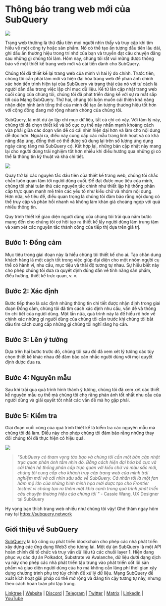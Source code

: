 # Thông báo trang web mới của SubQuery

![](https://miro.medium.com/max/1400/0*AnB_ILxq6i0kKz2Y)

Trang web thường là thứ đầu tiên mọi người nhìn thấy và truy cập khi tìm hiểu về một công ty hoặc sản phẩm. Nó có thể tạo ấn tượng đầu tiên lâu dài, ghi dấu ấn thương hiệu trong trí nhớ của bạn và truyền đạt câu chuyện đằng sau những gì chúng tôi làm. Hôm nay, chúng tôi rất vui mừng được thông báo về một thiết kế trang web mới và cải tiến dành cho SubQuery.

Chúng tôi đã thiết kế lại trang web của mình vì hai lý do chính. Trước tiên, chúng tôi cần phải làm mới và hiện đại hóa trang web để phản ánh chính xác hơn tiến trình hiện tại của SubQuery và trạng thái của nó với tư cách là người dẫn đầu trong việc lập chỉ mục dữ liệu. Kể từ lần cập nhật trang web cuối cùng của chúng tôi, chúng tôi đã phát triển đáng kể với sự ra mắt sắp tới của Mạng SubQuery. Thứ hai, chúng tôi luôn muốn cải thiện khả năng nhận diện hình ảnh tổng thể của mình để tạo ấn tượng thương hiệu tốt hơn với cộng đồng đang mở rộng nhanh chóng của chúng tôi.

SubQuery, là một dự án lập chỉ mục dữ liệu, tất cả chỉ có vậy. Với tâm lý này, chúng tôi đã chọn thiết kế và bố cục cụ thể này nhấn mạnh khoảng cách vừa phải giữa các đoạn văn để có cái nhìn hiện đại hơn và làm cho nội dung dễ đọc hơn. Ngoài ra, điều này cung cấp các mẫu trang linh hoạt và có khả năng đáp ứng, đồng thời có thể được sử dụng lại trên số lượng ứng dụng ngày càng tăng mà SubQuery có. Kết hợp lại, những bản cập nhật này mang lại cho người dùng trải nghiệm tốt hơn nhiều khi điều hướng qua những gì có thể là thông tin kỹ thuật và khá chi tiết.

![](https://miro.medium.com/max/1400/1*rqmuhuC5rdV7sZN2AwokZQ.png)

Quay trở lại các nguyên tắc đầu tiên của thiết kế trang web, chúng tôi chắc chắn luôn quan tâm tới người dùng cuối. Để đạt được mục tiêu của mình, chúng tôi phải tuân thủ các nguyên tắc chính như thiết lập hệ thống phân cấp trực quan mạnh mẽ trên các yếu tố như kiểu chữ và nhóm nội dung. Hơn nữa, về tiêu đề, điều quan trọng là chúng tôi đảm bảo rằng nội dung có thể truy cập và phản hồi nhanh và không làm khán giả choáng ngợp với quá nhiều thông tin.

Quy trình thiết kế giao diện người dùng của chúng tôi trải qua năm bước mang đến cho chúng tôi cơ hội tạo ra thiết kế lấy người dùng làm trung tâm và xem xét các nguyên tắc thành công của tiếp thị dựa trên giá trị.

## Bước 1: Đồng cảm

Mục tiêu trong giai đoạn này là hiểu chúng tôi thiết kế cho ai. Tạo chân dung khách hàng là một cách tốt trong việc giúp đại diện cho một nhóm người cụ thể có hành vi, nhu cầu, mục tiêu và thái độ tương tự nhau. Sự hiểu biết này cho phép chúng tôi đưa ra quyết định đúng đắn về tính năng sản phẩm, điều hướng, thiết kế trực quan, v. v.

## Bước 2: Xác định

Bước tiếp theo là xác định những thông tin chi tiết được nhận định trong giai đoạn Đồng cảm, chúng tôi đã tìm cách xác định nhu cầu, vấn đề và thông tin chi tiết của người dùng. Một lần nữa, quá trình này là để hiểu rõ hơn về chính xác những gì người dùng của chúng tôi cần trước khi chúng tôi bắt đầu tìm cách cung cấp những gì chúng tôi nghĩ rằng họ cần.

## Bước 3: Lên ý tưởng

Dựa trên hai bước trước đó, chúng tôi sau đó đã xem xét lý tưởng các tùy chọn thiết kế khác nhau để đảm bảo cân nhắc người dùng với mọi quyết định được đưa ra.

## Bước 4: Nguyên mẫu

Sau khi trải qua quá trình hình thành ý tưởng, chúng tôi đã xem xét các thiết kế nguyên mẫu cụ thể mà chúng tôi cho rằng phản ánh tốt nhất nhu cầu của người dùng và giải quyết tốt nhất các vấn đề mà họ gặp phải.

## Bước 5: Kiểm tra

Giai đoạn cuối cùng của quá trình thiết kế là kiểm tra các nguyên mẫu mà chúng tôi đã làm. Điều này cho phép chúng tôi đảm bảo rằng những thay đổi chúng tôi đã thực hiện có hiệu quả.

![](https://miro.medium.com/max/1400/1*AMO1WP2Yg1MtNht22gIeaw.png)

> _"SubQuery có tham vọng táo bạo và chúng tôi cần một bản cập nhật trực quan phản ánh tầm nhìn đó. Bằng cách hiện đại hóa bố cục và cải thiện hệ thống phân cấp trực quan với kiểu chữ và màu sắc mới, chúng tôi cung cấp cho khách truy cập trang web của mình trải nghiệm mới và cái nhìn sâu sắc về SubQuery. Cá nhân tôi là một fan hâm mộ lớn của những hình minh họa mới được tạo cho Frontier testnet vì chúng tạo ra thêm một khía cạnh trong quá trình phát triển câu chuyện thương hiệu của chúng tôi "_ - Cassie Wang, UX Designer tại SubQuery

Hy vọng bạn thích trang web nhiều như chúng tôi vậy! Ghé thăm ngay hôm nay tại https://subquery.network

## Giới thiệu về SubQuery

[SubQuery](https://subquery.network) là bộ công cụ phát triển blockchain cho phép các nhà phát triển xây dựng các ứng dụng Web3 cho tương lai. Một dự án SubQuery là một API hoàn chỉnh để tổ chức và truy vấn dữ liệu từ các chuỗi layer 1. Hiện đang phục vụ các dự án Polkadot, Substrate và Avalanche, dữ liệu dưới dạng dịch vụ này cho phép các nhà phát triển tập trung vào phát triển cốt lõi sản phẩm và giao diện người dùng của họ mà không cần lãng phí thời gian xây dựng chương trình phụ trợ tùy chỉnh để xử lý dữ liệu. Mạng SubQuery đề xuất kích hoạt giải pháp có thể mở rộng và đáng tin cậy tương tự này, nhưng theo cách hoàn toàn phi tập trung.

​​[Linktree](https://linktr.ee/subquerynetwork) | [Website](https://subquery.network/) | [Discord](https://discord.com/invite/78zg8aBSMG) | [Telegram](https://t.me/subquerynetwork) | [Twitter](https://twitter.com/subquerynetwork) | [Matrix](https://matrix.to/#/#subquery:matrix.org) | [LinkedIn](https://www.linkedin.com/company/subquery) | [YouTube](https://www.youtube.com/channel/UCi1a6NUUjegcLHDFLr7CqLw)
